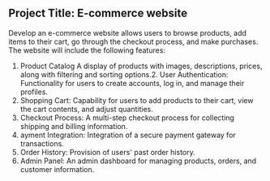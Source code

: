 ## Project Title: E-commerce website
Develop an e-commerce website allows users to browse products, add items to their cart, go through the checkout process, and make purchases. The website will include the following features:
1) Product Catalog A display of products with images, descriptions, prices, along with filtering and sorting options.2. User Authentication: Functionality for users to create accounts, log in, and manage their profiles.
2) Shopping Cart: Capability for users to add products to their cart, view the cart contents, and adjust quantities.
3) Checkout Process: A multi-step checkout process for collecting shipping and billing information.
4) ayment Integration: Integration of a secure payment gateway for transactions.
5) Order History: Provision of users' past order history.
6) Admin Panel: An admin dashboard for managing products, orders, and customer information.